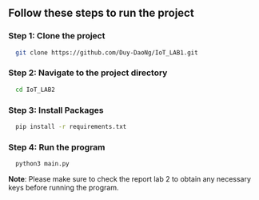 ## Follow these steps to run the project

### Step 1: Clone the project

```bash
  git clone https://github.com/Duy-DaoNg/IoT_LAB1.git
```

### Step 2: Navigate to the project directory

```bash
  cd IoT_LAB2
```

### Step 3: Install Packages
```bash
  pip install -r requirements.txt
```

### Step 4: Run the program
```bash
  python3 main.py
```

**Note**: Please make sure to check the report lab 2 to obtain any necessary keys before running the program.

